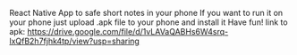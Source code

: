 React Native App to safe short notes in your phone
If you want to run it on your phone just upload .apk file to your phone and install it
Have fun! 
link to apk: https://drive.google.com/file/d/1vLAVaQABHs6W4srq-lxQfB2h7fjhk4tp/view?usp=sharing
